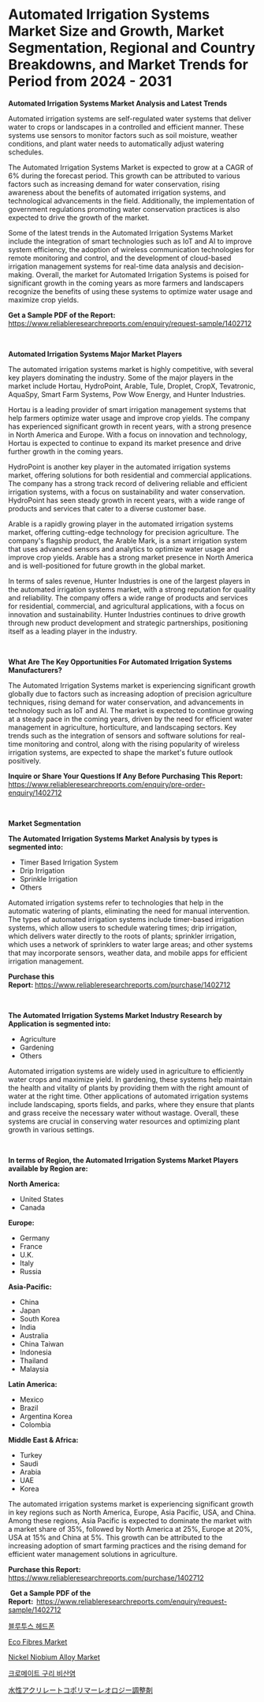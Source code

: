 <p><h1>Automated Irrigation Systems Market Size and Growth, Market Segmentation, Regional and Country Breakdowns, and Market Trends for Period from 2024 -  2031</h1></p><p><strong>Automated Irrigation Systems Market Analysis and Latest Trends</strong></p>
<p><p>Automated irrigation systems are self-regulated water systems that deliver water to crops or landscapes in a controlled and efficient manner. These systems use sensors to monitor factors such as soil moisture, weather conditions, and plant water needs to automatically adjust watering schedules. </p><p>The Automated Irrigation Systems Market is expected to grow at a CAGR of 6% during the forecast period. This growth can be attributed to various factors such as increasing demand for water conservation, rising awareness about the benefits of automated irrigation systems, and technological advancements in the field. Additionally, the implementation of government regulations promoting water conservation practices is also expected to drive the growth of the market.</p><p>Some of the latest trends in the Automated Irrigation Systems Market include the integration of smart technologies such as IoT and AI to improve system efficiency, the adoption of wireless communication technologies for remote monitoring and control, and the development of cloud-based irrigation management systems for real-time data analysis and decision-making. Overall, the market for Automated Irrigation Systems is poised for significant growth in the coming years as more farmers and landscapers recognize the benefits of using these systems to optimize water usage and maximize crop yields.</p></p>
<p><strong>Get a Sample PDF of the Report:&nbsp;</strong> <a href="https://www.reliableresearchreports.com/enquiry/request-sample/1402712">https://www.reliableresearchreports.com/enquiry/request-sample/1402712</a></p>
<p>&nbsp;</p>
<p><strong>Automated Irrigation Systems Major Market Players</strong></p>
<p><p>The automated irrigation systems market is highly competitive, with several key players dominating the industry. Some of the major players in the market include Hortau, HydroPoint, Arable, Tule, Droplet, CropX, Tevatronic, AquaSpy, Smart Farm Systems, Pow Wow Energy, and Hunter Industries.</p><p>Hortau is a leading provider of smart irrigation management systems that help farmers optimize water usage and improve crop yields. The company has experienced significant growth in recent years, with a strong presence in North America and Europe. With a focus on innovation and technology, Hortau is expected to continue to expand its market presence and drive further growth in the coming years.</p><p>HydroPoint is another key player in the automated irrigation systems market, offering solutions for both residential and commercial applications. The company has a strong track record of delivering reliable and efficient irrigation systems, with a focus on sustainability and water conservation. HydroPoint has seen steady growth in recent years, with a wide range of products and services that cater to a diverse customer base.</p><p>Arable is a rapidly growing player in the automated irrigation systems market, offering cutting-edge technology for precision agriculture. The company's flagship product, the Arable Mark, is a smart irrigation system that uses advanced sensors and analytics to optimize water usage and improve crop yields. Arable has a strong market presence in North America and is well-positioned for future growth in the global market.</p><p>In terms of sales revenue, Hunter Industries is one of the largest players in the automated irrigation systems market, with a strong reputation for quality and reliability. The company offers a wide range of products and services for residential, commercial, and agricultural applications, with a focus on innovation and sustainability. Hunter Industries continues to drive growth through new product development and strategic partnerships, positioning itself as a leading player in the industry.</p></p>
<p>&nbsp;</p>
<p><strong>What Are The Key Opportunities For Automated Irrigation Systems Manufacturers?</strong></p>
<p><p>The Automated Irrigation Systems market is experiencing significant growth globally due to factors such as increasing adoption of precision agriculture techniques, rising demand for water conservation, and advancements in technology such as IoT and AI. The market is expected to continue growing at a steady pace in the coming years, driven by the need for efficient water management in agriculture, horticulture, and landscaping sectors. Key trends such as the integration of sensors and software solutions for real-time monitoring and control, along with the rising popularity of wireless irrigation systems, are expected to shape the market's future outlook positively.</p></p>
<p><strong>Inquire or Share Your Questions If Any Before Purchasing This Report:</strong> <a href="https://www.reliableresearchreports.com/enquiry/pre-order-enquiry/1402712">https://www.reliableresearchreports.com/enquiry/pre-order-enquiry/1402712</a></p>
<p>&nbsp;</p>
<p><strong>Market Segmentation</strong></p>
<p><strong>The Automated Irrigation Systems Market Analysis by types is segmented into:</strong></p>
<p><ul><li>Timer Based Irrigation System</li><li>Drip Irrigation</li><li>Sprinkle Irrigation</li><li>Others</li></ul></p>
<p><p>Automated irrigation systems refer to technologies that help in the automatic watering of plants, eliminating the need for manual intervention. The types of automated irrigation systems include timer-based irrigation systems, which allow users to schedule watering times; drip irrigation, which delivers water directly to the roots of plants; sprinkler irrigation, which uses a network of sprinklers to water large areas; and other systems that may incorporate sensors, weather data, and mobile apps for efficient irrigation management.</p></p>
<p><strong>Purchase this Report:&nbsp;</strong><a href="https://www.reliableresearchreports.com/purchase/1402712">https://www.reliableresearchreports.com/purchase/1402712</a></p>
<p>&nbsp;</p>
<p><strong>The Automated Irrigation Systems Market Industry Research by Application is segmented into:</strong></p>
<p><ul><li>Agriculture</li><li>Gardening</li><li>Others</li></ul></p>
<p><p>Automated irrigation systems are widely used in agriculture to efficiently water crops and maximize yield. In gardening, these systems help maintain the health and vitality of plants by providing them with the right amount of water at the right time. Other applications of automated irrigation systems include landscaping, sports fields, and parks, where they ensure that plants and grass receive the necessary water without wastage. Overall, these systems are crucial in conserving water resources and optimizing plant growth in various settings.</p></p>
<p>&nbsp;</p>
<p><strong>In terms of Region, the Automated Irrigation Systems Market Players available by Region are:</strong></p>
<p>
    <p> <strong> North America: </strong>
        <ul>
            <li>United States</li>
            <li>Canada</li>
        </ul>
        </p> 
    <p> <strong> Europe: </strong>
        <ul>
            <li>Germany</li>
            <li>France</li>
            <li>U.K.</li>
            <li>Italy</li>
            <li>Russia</li>
        </ul>
        </p> 
    <p> <strong> Asia-Pacific: </strong>
        <ul>
            <li>China</li>
            <li>Japan</li>
            <li>South Korea</li>
            <li>India</li>
            <li>Australia</li>
            <li>China Taiwan</li>
            <li>Indonesia</li>
            <li>Thailand</li>
            <li>Malaysia</li>
        </ul>
        </p> 
    <p> <strong> Latin America: </strong>
        <ul>
            <li>Mexico</li>
            <li>Brazil</li>
            <li>Argentina Korea</li>
            <li>Colombia</li>
        </ul>
        </p> 
    <p> <strong> Middle East & Africa: </strong>
        <ul>
            <li>Turkey</li>
            <li>Saudi</li>
            <li>Arabia</li>
            <li>UAE</li>
            <li>Korea</li>
        </ul>
    </p>
    </p>
<p><p>The automated irrigation systems market is experiencing significant growth in key regions such as North America, Europe, Asia Pacific, USA, and China. Among these regions, Asia Pacific is expected to dominate the market with a market share of 35%, followed by North America at 25%, Europe at 20%, USA at 15% and China at 5%. This growth can be attributed to the increasing adoption of smart farming practices and the rising demand for efficient water management solutions in agriculture.</p></p>
<p><strong>Purchase this Report: </strong><a href="https://www.reliableresearchreports.com/purchase/1402712">https://www.reliableresearchreports.com/purchase/1402712</a></p>
<p>&nbsp;<strong>Get a Sample PDF of the Report:&nbsp;&nbsp;</strong><a href="https://www.reliableresearchreports.com/enquiry/request-sample/1402712">https://www.reliableresearchreports.com/enquiry/request-sample/1402712</a></p>
<p><strong></strong></p>
<p><p><a href="https://medium.com/@timothychapman46/%EB%B8%94%EB%A3%A8%ED%88%AC%EC%8A%A4-%ED%97%A4%EB%93%9C%ED%8F%B0-%EC%8B%9C%EC%9E%A5-%EC%84%B1%EA%B3%B5%EC%A0%81%EC%9D%B8-%EB%B9%84%EC%A6%88%EB%8B%88%EC%8A%A4-%EC%A0%84%EB%9E%B5%EC%9D%98-%EC%97%B4%EC%87%A0-2031%EB%85%84%EA%B9%8C%EC%A7%80-%EC%98%88%EC%B8%A1-f5793cc839e3">블루투스 헤드폰</a></p><p><a href="https://summer-dogwood-3e9.notion.site/Eco-Fibres-Market-Research-Report-Provides-Critical-Insights-that-can-help-Shape-Business-Developmen-0631cef5fa934cf6acc9080e5ca79b21">Eco Fibres Market</a></p><p><a href="https://view.publitas.com/reportprime-1/nickel-niobium-alloy-market-size-evaluating-its-market-trends-growth-and-projections-2024-2031/">Nickel Niobium Alloy Market</a></p><p><a href="https://medium.com/@timothychapman46/%ED%81%AC%EB%A1%AC%ED%99%94-%EB%90%9C-%EA%B5%AC%EB%A6%AC-%EB%B9%84%EC%86%8C-%EC%8B%9C%EC%9E%A5-%EC%8B%9C%EC%9E%A5-%EC%A0%90%EC%9C%A0%EC%9C%A8-%EC%8B%9C%EC%9E%A5-%ED%8A%B8%EB%A0%8C%EB%93%9C-%EB%B0%8F-%EB%AF%B8%EB%9E%98-%EC%84%B1%EC%9E%A5-%ED%83%90%EC%83%89-9b518fc8e8a3">크로메이트 구리 비산염</a></p><p><a href="https://medium.com/@entelabrahimi1961/%E6%B0%B4%E6%80%A7%E3%82%A2%E3%82%AF%E3%83%AA%E3%83%AC%E3%83%BC%E3%83%88%E5%85%B1%E9%87%8D%E5%90%88%E4%BD%93%E6%B5%81%E5%8B%95%E6%80%A7%E8%AA%BF%E6%95%B4%E5%89%A4%E5%B8%82%E5%A0%B4%E3%82%B7%E3%82%A7%E3%82%A2%E3%81%AE%E9%80%B2%E5%8C%96%E3%81%A8%E5%B8%82%E5%A0%B4%E6%88%90%E9%95%B7%E3%83%88%E3%83%AC%E3%83%B3%E3%83%892024%E5%B9%B4-2031%E5%B9%B4-5b31542f3361">水性アクリレートコポリマーレオロジー調整剤</a></p></p>